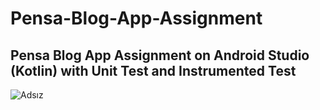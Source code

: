 # Pensa-Blog-App-Assignment
 Pensa Blog App Assignment on Android Studio (Kotlin) with Unit Test and Instrumented Test
 ------------------------
 ![Adsız](https://user-images.githubusercontent.com/59753047/173969783-52775372-e749-4990-b422-902ba9533ab9.jpg)

